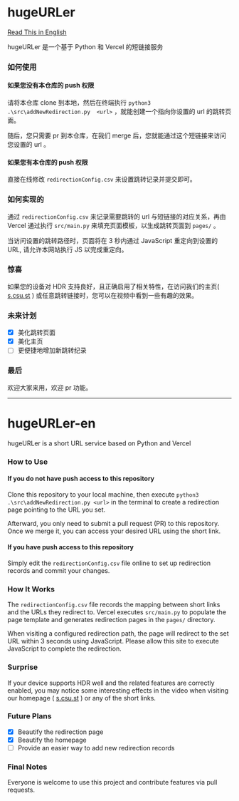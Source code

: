 # hugeURLer
[Read This in English](#hugeurler-en)

hugeURLer 是一个基于 Python 和 Vercel 的短链接服务  


### 如何使用

#### 如果您没有本仓库的 push 权限

请将本仓库 clone 到本地，然后在终端执行 `python3 .\src\addNewRedirection.py  <url>` ，就能创建一个指向你设置的 url 的跳转页面。

随后，您只需要 pr 到本仓库，在我们 merge 后，您就能通过这个短链接来访问您设置的 url 。

#### 如果您有本仓库的 push 权限

直接在线修改 `redirectionConfig.csv` 来设置跳转记录并提交即可。

### 如何实现的

通过 `redirectionConfig.csv` 来记录需要跳转的 url 与短链接的对应关系，再由 Vercel 通过执行 `src/main.py` 来填充页面模板，以生成跳转页面到 `pages/` 。

当访问设置的跳转路径时，页面将在 3 秒内通过 JavaScript 重定向到设置的 URL, 请允许本网站执行 JS 以完成重定向。

### 惊喜

如果您的设备对 HDR 支持良好，且正确启用了相关特性，在访问我们的主页( [s.csu.st](https://s.csu.st) ) 或任意跳转链接时，您可以在视频中看到一些有趣的效果。

### 未来计划

- [x] 美化跳转页面
- [x] 美化主页
- [ ] 更便捷地增加新跳转纪录

### 最后

欢迎大家来用，欢迎 pr 功能。

---

# hugeURLer-en

hugeURLer is a short URL service based on Python and Vercel  

### How to Use

#### If you do not have push access to this repository

Clone this repository to your local machine, then execute `python3 .\src\addNewRedirection.py <url>` in the terminal to create a redirection page pointing to the URL you set.

Afterward, you only need to submit a pull request (PR) to this repository. Once we merge it, you can access your desired URL using the short link.

#### If you have push access to this repository

Simply edit the `redirectionConfig.csv` file online to set up redirection records and commit your changes.

### How It Works

The `redirectionConfig.csv` file records the mapping between short links and the URLs they redirect to. Vercel executes `src/main.py` to populate the page template and generates redirection pages in the `pages/` directory.

When visiting a configured redirection path, the page will redirect to the set URL within 3 seconds using JavaScript. Please allow this site to execute JavaScript to complete the redirection.

### Surprise
If your device supports HDR well and the related features are correctly enabled, you may notice some interesting effects in the video when visiting our homepage ( [s.csu.st](https://s.csu.st) ) or any of the short links.

### Future Plans

- [x] Beautify the redirection page
- [x] Beautify the homepage
- [ ] Provide an easier way to add new redirection records

### Final Notes

Everyone is welcome to use this project and contribute features via pull requests.

